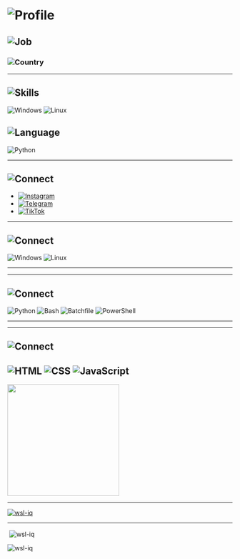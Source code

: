 # ![Profile](https://img.shields.io/badge/Name-Mohammed_AL--Baqer-blue?style=for-the-badge&logo=github&logoColor=white)

## ![Job](https://img.shields.io/badge/Job-Software_Developer_&_Cybersecurity_Specialist-lightgrey?style=for-the-badge&logo=code&logoColor=black)

### ![Country](https://img.shields.io/badge/Country-Iraq-green?style=for-the-badge&logo=flag-for-iraq&logoColor=white)

---

## ![Skills](https://img.shields.io/badge/Development%20For-Windows_&_Linux-important?style=for-the-badge&logo=windows&logoColor=white)
![Windows](https://img.shields.io/badge/Windows-0078D6?style=for-the-badge&logo=windows&logoColor=white)
![Linux](https://img.shields.io/badge/Linux-FCC624?style=for-the-badge&logo=linux&logoColor=black)

## ![Language](https://img.shields.io/badge/Programming_Language-Python-3776AB?style=for-the-badge&logo=python&logoColor=white)
![Python](https://img.shields.io/badge/Python-FFD43B?style=for-the-badge&logo=python&logoColor=blue)

---

## ![Connect](https://img.shields.io/badge/Connect_with_me-0056D2?style=for-the-badge&logo=links&logoColor=white)

- [![Instagram](https://img.shields.io/badge/Instagram-E4405F?logo=instagram&logoColor=white)](https://www.instagram.com/wsl.iq)
- [![Telegram](https://img.shields.io/badge/Telegram-2CA5E0?logo=telegram&logoColor=white)](https://t.me/wsl-iq)
- [![TikTok](https://img.shields.io/badge/TikTok-black?logo=tiktok&logoColor=white)](https://www.tiktok.com/@wsl.iq)

---
## ![Connect](https://img.shields.io/badge/Working-Systems_Development-0056D2?style=for-the-badge&logo=links&logoColor=white)
![Windows](https://img.shields.io/badge/OS-Windows-blue?logo=windows&logoColor=white)
![Linux](https://img.shields.io/badge/OS-Linux-yellow?logo=linux&logoColor=white)

---
---
## ![Connect](https://img.shields.io/badge/Languages_Using-0056D2?style=for-the-badge&logo=links&logoColor=white)
 ![Python](https://img.shields.io/badge/Language-Python-blue?logo=python&logoColor=white)
![Bash](https://img.shields.io/badge/Scripting-Bash-green?logo=gnu-bash&logoColor=white)
![Batchfile](https://img.shields.io/badge/Scripting-Batchfile-white?logo=windows-terminal&logoColor=white)
![PowerShell](https://img.shields.io/badge/Scripting-PowerShell-blue?logo=powershell&logoColor=white)

---
---

## ![Connect](https://img.shields.io/badge/Side_Languages-0056D2?style=for-the-badge&logo=links&logoColor=white)
![HTML](https://img.shields.io/badge/Language-HTML-orange?logo=html5&logoColor=orange)
![CSS](https://img.shields.io/badge/Language-CSS-blue?logo=css3&logoColor=blue)
![JavaScript](https://img.shields.io/badge/Language-JavaScript-yellow?logo=javascript&logoColor=yellow)
---

<a href="https://github.com/wsl-iq/convoychat">
  <img height=250 align="center" src="https://github-readme-stats.vercel.app/api/top-langs?username=wsl-iq&layout=compact&langs_count=8&card_width=500"/>
</a>

---

<p align="left"> <a href="https://github.com/ryo-ma/github-profile-trophy"><img src="https://github-profile-trophy.vercel.app/?username=wsl-iq" alt="wsl-iq" /></a> </p>
</p>

---

<p>&nbsp;<img align="center" src="https://github-readme-stats.vercel.app/api?username=wsl-iq&show_icons=true&locale=en" alt="wsl-iq" /></p>

<p><img align="center" src="https://github-readme-streak-stats.herokuapp.com/?user=wsl-iq&" alt="wsl-iq" /></p>

<!---
MohammedAL-Baqer/wsl-iq is a ✨ special ✨ repository because its `README.md` (this file) appears on your GitHub profile.
You can click the Preview link to take a look at your changes.
--->


